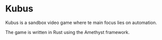 # Kubus

Kubus is a sandbox video game where te main focus lies on automation.

The game is written in Rust using the Amethyst framework.
